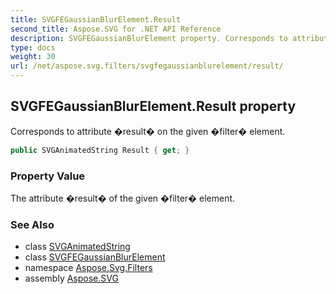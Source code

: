 ```yaml
---
title: SVGFEGaussianBlurElement.Result
second_title: Aspose.SVG for .NET API Reference
description: SVGFEGaussianBlurElement property. Corresponds to attribute result on the given filter element
type: docs
weight: 30
url: /net/aspose.svg.filters/svgfegaussianblurelement/result/
---
```

## SVGFEGaussianBlurElement.Result property

Corresponds to attribute �result� on the given �filter� element.

```csharp
public SVGAnimatedString Result { get; }
```

### Property Value

The attribute �result� of the given �filter� element.

### See Also

* class [SVGAnimatedString](../../../aspose.svg.datatypes/svganimatedstring/)
* class [SVGFEGaussianBlurElement](../)
* namespace [Aspose.Svg.Filters](../../../aspose.svg.filters/)
* assembly [Aspose.SVG](../../../)
